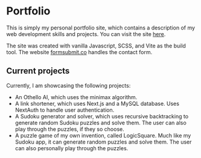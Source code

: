 # Portfolio

This is simply my personal portfolio site, which contains a description of my web development skills and projects. You can visit the site [here](https://thrasymachuss.github.io/portfolio/).

The site was created with vanilla Javascript, SCSS, and Vite as the build tool. The website [formsubmit.co](https://formsubmit.co/) handles the contact form.

## Current projects

Currently, I am showcasing the following projects:

- An Othello AI, which uses the minimax algorithm.
- A link shortener, which uses Next.js and a MySQL database. Uses NextAuth to handle user authentication.
- A Sudoku generator and solver, which uses recursive backtracking to generate random Sudoku puzzles and solve them. The user can also play through the puzzles, if they so choose.
- A puzzle game of my own invention, called LogicSquare. Much like my Sudoku app, it can generate random puzzles and solve them. The user can also personally play through the puzzles.
